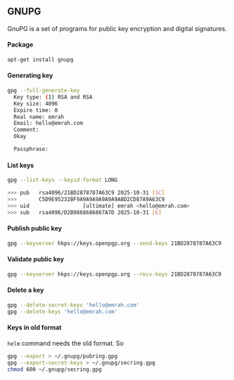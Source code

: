 ## GNUPG
GnuPG  is  a  set  of programs for public key encryption and digital signatures.

#### Package

```bash
apt-get install gnupg
```

#### Generating key

```bash
gpg --full-generate-key
  Key type: (1) RSA and RSA
  Key size: 4096
  Expire time: 0
  Real name: emrah
  Email: hello@emrah.com
  Comment:
  Okay

  Passphrase:
```

#### List keys

```bash
gpg --list-keys --keyid-format LONG

>>> pub   rsa4096/21BD2878787A63C9 2025-10-31 [SC]
>>>       C5D9E95232BF9A9A9A9A9A9A9ABD2CD87A9A63C9
>>> uid                 [ultimate] emrah <hello@emrah.com>
>>> sub   rsa4096/D2B9868686867A7D 2025-10-31 [E]
```

#### Publish public key

```bash
gpg --keyserver hkps://keys.openpgp.org --send-keys 21BD2878787A63C9
```

#### Validate public key

```bash
gpg --keyserver hkps://keys.openpgp.org --recv-keys 21BD2878787A63C9
```

#### Delete a key

```bash
gpg --delete-secret-keys 'hello@emrah.com'
gpg --delete-keys 'hello@emrah.com'
```

#### Keys in old format

`helm` command needs the old format. So

```bash
gpg --export > ~/.gnupg/pubring.gpg
gpg --export-secret-keys > ~/.gnupg/secring.gpg
chmod 600 ~/.gnupg/secring.gpg
```
